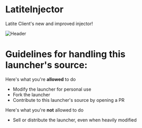 # LatiteInjector
Latite Client's new and improved injector!

![Header](https://cdn.discordapp.com/attachments/885657616490041418/1066765777241391144/image.png)

# Guidelines for handling this launcher's source:
Here's what you're **allowed** to do
- Modify the launcher for personal use
- Fork the launcher
- Contribute to this launcher's source by opening a PR

Here's what you're **not** allowed to do
- Sell or distribute the launcher, even when heavily modified
